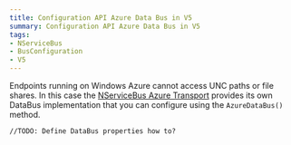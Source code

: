 ```yaml
---
title: Configuration API Azure Data Bus in V5
summary: Configuration API Azure Data Bus in V5
tags:
- NServiceBus
- BusConfiguration
- V5
---
```


Endpoints running on Windows Azure cannot access UNC paths or file shares. In this case the [NServiceBus Azure Transport](http://www.nuget.org/packages/nservicebus.azure) provides its own DataBus implementation that you can configure using the `AzureDataBus()` method.

	//TODO: Define DataBus properties how to?
